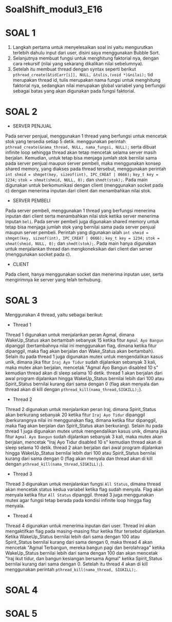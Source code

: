 # SoalShift_modul3_E16
# SOAL 1
1. Langkah pertama untuk menyelesaikan soal ini yaitu mengurutkan terlebih dahulu input dari user, disini saya menggunakan Bubble Sort.
2. Selanjutnya membuat fungsi untuk menghitung faktorial nya, dengan cara rekursif (nilai yang sekarang dikalikan nilai sebelumnya).
3. Setelah itu membuat thread dengan syntax seperti berikut `pthread_create(&tid[arr[i]], NULL, &tulis,(void *)&nilai);` tid merupakan thread id, tulis merupakan nama fungsi untuk menghitung faktorial nya, sedangkan nilai merupakan global variabel yang berfungsi sebagai batas yang akan digunakan pada fungsi faktorial.
# SOAL 2
- SERVER PENJUAL

Pada server penjual, menggunakan 1 thread yang berfungsi untuk mencetak stok yang tersedia setiap 5 detik. menggunakan perintah `pthread_create(&nama_thread, NULL, nama_fungsi, NULL);` serta dibuat infinite loop sehingga thread akan tetap mencetak selama server masih berjalan. Kemudian, untuk tetap bisa menjaga jumlah stok bernilai sama pada server penjual maupun server pembeli, maka menggunakan konsep shared memory, yang diakses pada thread tersebut, menggunakan perintah `int shmid = shmget(key, sizeof(int), IPC_CREAT | 0666);` `key_t key = 1234;` `stok = shmat(shmid, NULL, 0);` dan `shmdt(stok);`. Pada main digunakan untuk berkomunikasi dengan client (menggunakan socket pada c) dengan menerima inputan dari client dan menambahkan nilai stok.

- SERVER PEMBELI

Pada  server pembeli, menggunakan 1 thread yang berfungsi menerima inputan dari client serta menambahkan nilai stok ketika server menerima inputan `beli`. Pada server pembeli juga digunakan shared memory untuk tetap bisa menjaga jumlah stok yang bernilai sama pada server penjual maupun server pembeli. Perintah yang digunakan ialah `int shmid = shmget(key, sizeof(int), IPC_CREAT | 0666);` `key_t key = 1234;` `stok = shmat(shmid, NULL, 0);` dan `shmdt(stok);`. Pada main hanya digunakan untuk menjalankan thread dan mengkoneksikan dari client dan server (menggunakan socket pada c).

- CLIENT

Pada client, hanya menggunakan socket dan menerima inputan user, serta mengirimnya ke server yang telah terhubung.

# SOAL 3
Menggunakan 4 thread, yaitu sebagai berikut:
- Thread 1

Thread 1 digunakan untuk menjalankan peran Agmal, dimana WakeUp_Status akan bertambah sebanyak 15 ketika fitur `Agmal Ayo Bangun` dipanggil (bertambahnya nilai ini menggunakan flag, dimana ketika fitur dipanggil, maka flag akan berjalan dan Wake_Status akan bertambah). Selain itu pada thread 1 juga digunakan mutex untuk mengendalikan kasus unik, dimana jika fitur `Iraj Ayo Tidur` sudah dijalankan sebanyak 3 kali, maka mutex akan berjalan, mencetak "Agmal Ayo Bangun disabled 10 s" kemudian thread akan di sleep selama 10 detik. thread 1 akan berjalan dari awal program dijalankan hingga WakeUp_Status bernilai lebih dari 100 atau Spirit_Status bernilai kurang dari sama dengan 0 (flag akan menyala dan thread akan di kill dengan `pthread_kill(nama_thread,SIGKILL);`).

- Thread 2

Thread 2 digunakan untuk menjalankan peran Iraj, dimana Spirit_Status akan berkurang sebanyak 20 ketika fitur `Iraj Ayo Tidur` dipanggil (berkurangnya nilai ini menggunakan flag, dimana ketika fitur dipanggil, maka flag akan berjalan dan Spirit_Status akan berkurang). Selain itu pada thread 1 juga digunakan mutex untuk mengendalikan kasus unik, dimana jika fitur `Agmal Ayo Bangun` sudah dijalankan sebanyak 3 kali, maka mutex akan berjalan, mencetak "Iraj Ayo Tidur disabled 10 s" kemudian thread akan di sleep selama 10 detik. thread 2 akan berjalan dari awal program dijalankan hingga WakeUp_Status bernilai lebih dari 100 atau Spirit_Status bernilai kurang dari sama dengan 0 (flag akan menyala dan thread akan di kill dengan `pthread_kill(nama_thread,SIGKILL);`).

- Thread 3

Thread 3 digunakan untuk menjalankan fungsi `All Status`, dimana thread akan mencetak status kedua variabel ketika flag sudah menyala. Flag akan menyala ketika fitur `All Status` dipanggil. thread 3 juga menggunakan mutex agar fungsi tetap berada pada kondisi infinite loop hingga flag menyala.

- Thread 4

Thread 4 digunakan untuk menerima inputan dari user. Thread ini akan mengaktifkan flag pada masing-masing fitur ketika fitur tersebut dijalankan. Ketika WakeUp_Status bernilai lebih dari sama dengan 100 atau Spirit_Status bernilai kurang dari sama dengan 0, maka thread 4 akan mencetak "Agmal Terbangun, mereka bangun pagi dan berolahraga" ketika WakeUp_Status bernilai lebih dari sama dengan 100 dan akan mencetak "Iraj ikut tidur, dan bangun kesiangan bersama Agmal" ketika Spirit_Status bernilai kurang dari sama dengan 0. Setelah itu thread 4 akan di kill menggunakan perintah `pthread_kill(nama_thread, SIGKILL);`.

# SOAL 4
# SOAL 5
